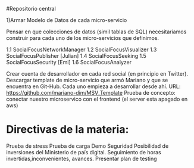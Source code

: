 #Repositorio central

1)Armar Modelo de Datos de cada micro-servicio

Pensar en que colecciones de datos (simil tablas de SQL) necesitaríamos construir para cada uno de los micro-servicios que definimos. 

1.1 SocialFocusNetworkManager
1.2 SocialFocusVisualizer
1.3 SocialFocusPublisher [Julian]
1.4 SocialFocusSeeking
1.5 SocialFocusSecurity [Emi]
1.6 SocialFocusAnalyzer

Crear cuenta de desarrollador en cada red social (en principio en Twitter).
Descargar template de micro-servicio que armó Mariano y que se encuentra en Git-Hub. Cada uno empieza a desarrollar desde ahí. URL: https://github.com/mariano-dim/MSV_Template
Prueba de concepto: conectar nuestro microservico con el frontend (el server esta apagado en aws)

# Directivas de la materia:
Prueba de stress
Prueba de carga
Demo
Seguridad
Posibilidad de inversiones del Ministerio de país digital.
Seguimiento de horas invertidas,inconvenientes, avances.
Presentar plan de testing
